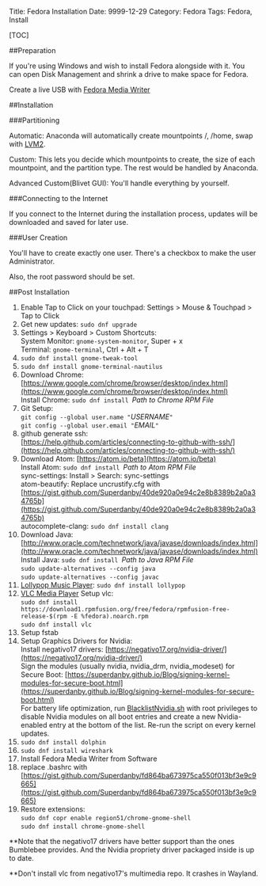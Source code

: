 Title: Fedora Installation
Date: 9999-12-29
Category: Fedora
Tags: Fedora, Install

[TOC]

##Preparation

If you're using Windows and wish to install Fedora alongside with it. You can open Disk Management and shrink a drive to make space for Fedora.

Create a live USB with [Fedora Media Writer](https://github.com/MartinBriza/MediaWriter/releases)

##Installation

###Partitioning

Automatic: Anaconda will automatically create mountpoints /, /home, swap with [LVM2](https://en.wikipedia.org/wiki/Logical_Volume_Manager_(Linux)).

Custom: This lets you decide which mountpoints to create, the size of each mountpoint, and the partition type. The rest would be handled by Anaconda.

Advanced Custom(Blivet GUI): You'll handle everything by yourself.

###Connecting to the Internet

If you connect to the Internet during the installation process, updates will be downloaded and saved for later use.

###User Creation

You'll have to create exactly one user. There's a checkbox to make the user Administrator.

Also, the root password should be set.

##Post Installation

1.  Enable Tap to Click on your touchpad: Settings > Mouse & Touchpad > Tap to Click
2.  Get new updates: `sudo dnf upgrade`
3.  Settings > Keyboard > Custom Shortcuts: <br/>
    System Monitor: `gnome-system-monitor`, Super + x <br/>
    Terminal: `gnome-terminal`, Ctrl + Alt + T
4.  `sudo dnf install gnome-tweak-tool`
5.  `sudo dnf install gnome-terminal-nautilus`
6.  Download Chrome: [https://www.google.com/chrome/browser/desktop/index.html](https://www.google.com/chrome/browser/desktop/index.html) <br/>
    Install Chrome: `sudo dnf install `*Path to Chrome RPM File*
7.  Git Setup: <br/>
    `git config --global user.name "`*USERNAME*`"` <br/>
    `git config --global user.email "`*EMAIL*`"`
8.  github generate ssh: <br/>
    [https://help.github.com/articles/connecting-to-github-with-ssh/](https://help.github.com/articles/connecting-to-github-with-ssh/)
9.  Download Atom: [https://atom.io/beta](https://atom.io/beta) <br/>
    Install Atom: `sudo dnf install `*Path to Atom RPM File* <br/>
    sync-settings: Install > Search: sync-settings <br/>
    atom-beautify: Replace uncrustify.cfg with <br/> [https://gist.github.com/Superdanby/40de920a0e94c2e8b8389b2a0a34765b](https://gist.github.com/Superdanby/40de920a0e94c2e8b8389b2a0a34765b) <br/>
    autocomplete-clang: `sudo dnf install clang`
10. Download Java: <br/> [http://www.oracle.com/technetwork/java/javase/downloads/index.html](http://www.oracle.com/technetwork/java/javase/downloads/index.html) <br/>
   Install Java: `sudo dnf install `*Path to Java RPM File* <br/>
   `sudo update-alternatives --config java` <br/>
   `sudo update-alternatives --config javac`
11. [Lollypop Music Player](https://gnumdk.github.io/lollypop-web/): `sudo dnf install lollypop`
12. [VLC Media Player](https://www.videolan.org/vlc/index.html) Setup vlc: <br/>
    `sudo dnf install https://download1.rpmfusion.org/free/fedora/rpmfusion-free-release-$(rpm -E %fedora).noarch.rpm` <br/>
    `sudo dnf install vlc`
13. Setup fstab
14. Setup Graphics Drivers for Nvidia: <br/>
    Install negativo17 drivers: [https://negativo17.org/nvidia-driver/](https://negativo17.org/nvidia-driver/) <br/>
    Sign the modules (usually nvidia, nvidia_drm, nvidia_modeset) for Secure Boot: [https://superdanby.github.io/Blog/signing-kernel-modules-for-secure-boot.html](https://superdanby.github.io/Blog/signing-kernel-modules-for-secure-boot.html) <br/>
    For battery life optimization, run [BlacklistNvidia.sh](https://gist.github.com/Superdanby/12ce20158300c378d4e0f196b279d388#file-blacklistnvidia-sh) with root privileges to disable Nvidia modules on all boot entries and create a new Nvidia-enabled entry at the bottom of the list. Re-run the script on every kernel updates.
15. `sudo dnf install dolphin`
16. `sudo dnf install wireshark`
17. Install Fedora Media Writer from Software
18. replace .bashrc with [https://gist.github.com/Superdanby/fd864ba673975ca550f013bf3e9c9665](https://gist.github.com/Superdanby/fd864ba673975ca550f013bf3e9c9665)
19. Restore extensions: <br/>
    `sudo dnf copr enable region51/chrome-gnome-shell` <br/>
    `sudo dnf install chrome-gnome-shell`

**Note that the negativo17 drivers have better support than the ones Bumblebee provides. And the Nvidia propriety driver packaged inside is up to date.

**Don't install vlc from negativo17's multimedia repo. It crashes in Wayland.
